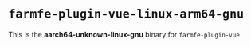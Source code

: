 # `farmfe-plugin-vue-linux-arm64-gnu`

This is the **aarch64-unknown-linux-gnu** binary for `farmfe-plugin-vue`
